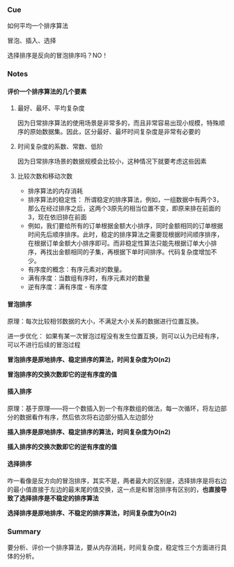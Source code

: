 ### Cue

如何平均一个排序算法

冒泡、插入、选择

选择排序是反向的冒泡排序吗？NO！

### Notes

#### 评价一个排序算法的几个要素

1. 最好、最坏、平均复杂度

   因为日常排序算法的使用场景是非常多的，而且非常容易出现小规模，特殊顺序的原始数据集。因此，区分最好、最坏时间复杂度是非常有必要的

2. 时间复杂度的系数、常数、低阶

   因为日常排序场景的数据规模会比较小，这种情况下就要考虑这些因素

3. 比较次数和移动次数

   * 排序算法的内存消耗
   * 排序算法的稳定性： 所谓稳定的排序算法，例如，一组数据中有两个3，那么在经过排序之后，这两个3原先的相当位置不变，即原来排在前面的3，现在依旧排在前面
   * 例如，我们要给所有的订单根据金额大小排序，同时金额相同的订单根据时间先后顺序排序。此时，稳定的排序算法之需要现根据时间顺序排序，在根据订单金额大小排序即可。而非稳定性算法只能先根据订单大小排序，再找出金额相同的子集，再根据下单时间排序。代码复杂度增加不少。
   * 有序度的概念：有序元素对的数量。
   * 满有序度：当数组有序时，有序元素对的数量
   * 逆有序度：满有序度 - 有序度

#### 冒泡排序

原理：每次比较相邻数据的大小，不满足大小关系的数据进行位置互换。

进一步优化： 如果有某一次冒泡过程没有发生位置互换，则可以认为已经有序，可以不进行后续的冒泡过程

**冒泡排序是原地排序、稳定排序的算法，时间复杂度为O(n2)**

**冒泡排序的交换次数即它的逆有序度的值**

#### 插入排序

原理：基于原理——将一个数插入到一个有序数组的做法，每一次循环，将左边部分的数据看作有序，然后依次将右边部分插入左边部分

**插入排序是原地排序、稳定排序的算法，时间复杂度为O(n2)**

**插入排序的交换次数即它的逆有序度的值**

#### 选择排序

咋一看像是反方向的冒泡排序，其实不是，两者最大的区别是，选择排序是将右边的最小值直接于左边的最末尾的值交换，这一点是和冒泡排序有区别的，**也直接导致了选择排序是不稳定的排序算法**

**选择排序是原地排序、不稳定的排序算法，时间复杂度为O(n2)**

### Summary

要分析、评价一个排序算法，要从内存消耗，时间复杂度，稳定性三个方面进行具体的分析。